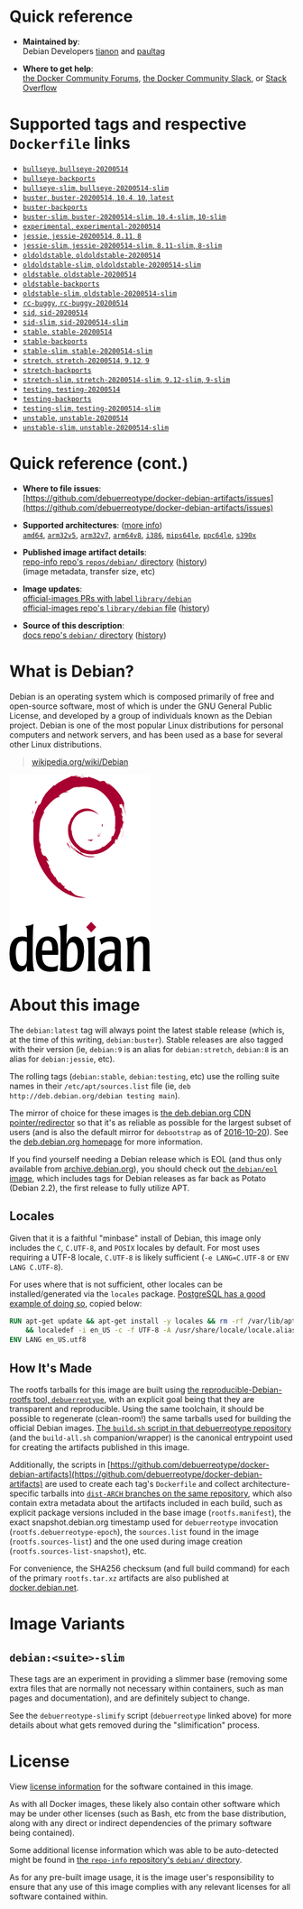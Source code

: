 <!--

********************************************************************************

WARNING:

    DO NOT EDIT "debian/README.md"

    IT IS AUTO-GENERATED

    (from the other files in "debian/" combined with a set of templates)

********************************************************************************

-->

# Quick reference

-	**Maintained by**:  
	Debian Developers [tianon](https://qa.debian.org/developer.php?login=tianon) and [paultag](https://qa.debian.org/developer.php?login=paultag)

-	**Where to get help**:  
	[the Docker Community Forums](https://forums.docker.com/), [the Docker Community Slack](http://dockr.ly/slack), or [Stack Overflow](https://stackoverflow.com/search?tab=newest&q=docker)

# Supported tags and respective `Dockerfile` links

-	[`bullseye`, `bullseye-20200514`](https://github.com/debuerreotype/docker-debian-artifacts/blob/18cb4d0418be1c80fb19141b69ac2e0600b2d601/bullseye/Dockerfile)
-	[`bullseye-backports`](https://github.com/debuerreotype/docker-debian-artifacts/blob/18cb4d0418be1c80fb19141b69ac2e0600b2d601/bullseye/backports/Dockerfile)
-	[`bullseye-slim`, `bullseye-20200514-slim`](https://github.com/debuerreotype/docker-debian-artifacts/blob/18cb4d0418be1c80fb19141b69ac2e0600b2d601/bullseye/slim/Dockerfile)
-	[`buster`, `buster-20200514`, `10.4`, `10`, `latest`](https://github.com/debuerreotype/docker-debian-artifacts/blob/18cb4d0418be1c80fb19141b69ac2e0600b2d601/buster/Dockerfile)
-	[`buster-backports`](https://github.com/debuerreotype/docker-debian-artifacts/blob/18cb4d0418be1c80fb19141b69ac2e0600b2d601/buster/backports/Dockerfile)
-	[`buster-slim`, `buster-20200514-slim`, `10.4-slim`, `10-slim`](https://github.com/debuerreotype/docker-debian-artifacts/blob/18cb4d0418be1c80fb19141b69ac2e0600b2d601/buster/slim/Dockerfile)
-	[`experimental`, `experimental-20200514`](https://github.com/debuerreotype/docker-debian-artifacts/blob/18cb4d0418be1c80fb19141b69ac2e0600b2d601/experimental/Dockerfile)
-	[`jessie`, `jessie-20200514`, `8.11`, `8`](https://github.com/debuerreotype/docker-debian-artifacts/blob/18cb4d0418be1c80fb19141b69ac2e0600b2d601/jessie/Dockerfile)
-	[`jessie-slim`, `jessie-20200514-slim`, `8.11-slim`, `8-slim`](https://github.com/debuerreotype/docker-debian-artifacts/blob/18cb4d0418be1c80fb19141b69ac2e0600b2d601/jessie/slim/Dockerfile)
-	[`oldoldstable`, `oldoldstable-20200514`](https://github.com/debuerreotype/docker-debian-artifacts/blob/18cb4d0418be1c80fb19141b69ac2e0600b2d601/oldoldstable/Dockerfile)
-	[`oldoldstable-slim`, `oldoldstable-20200514-slim`](https://github.com/debuerreotype/docker-debian-artifacts/blob/18cb4d0418be1c80fb19141b69ac2e0600b2d601/oldoldstable/slim/Dockerfile)
-	[`oldstable`, `oldstable-20200514`](https://github.com/debuerreotype/docker-debian-artifacts/blob/18cb4d0418be1c80fb19141b69ac2e0600b2d601/oldstable/Dockerfile)
-	[`oldstable-backports`](https://github.com/debuerreotype/docker-debian-artifacts/blob/18cb4d0418be1c80fb19141b69ac2e0600b2d601/oldstable/backports/Dockerfile)
-	[`oldstable-slim`, `oldstable-20200514-slim`](https://github.com/debuerreotype/docker-debian-artifacts/blob/18cb4d0418be1c80fb19141b69ac2e0600b2d601/oldstable/slim/Dockerfile)
-	[`rc-buggy`, `rc-buggy-20200514`](https://github.com/debuerreotype/docker-debian-artifacts/blob/18cb4d0418be1c80fb19141b69ac2e0600b2d601/rc-buggy/Dockerfile)
-	[`sid`, `sid-20200514`](https://github.com/debuerreotype/docker-debian-artifacts/blob/18cb4d0418be1c80fb19141b69ac2e0600b2d601/sid/Dockerfile)
-	[`sid-slim`, `sid-20200514-slim`](https://github.com/debuerreotype/docker-debian-artifacts/blob/18cb4d0418be1c80fb19141b69ac2e0600b2d601/sid/slim/Dockerfile)
-	[`stable`, `stable-20200514`](https://github.com/debuerreotype/docker-debian-artifacts/blob/18cb4d0418be1c80fb19141b69ac2e0600b2d601/stable/Dockerfile)
-	[`stable-backports`](https://github.com/debuerreotype/docker-debian-artifacts/blob/18cb4d0418be1c80fb19141b69ac2e0600b2d601/stable/backports/Dockerfile)
-	[`stable-slim`, `stable-20200514-slim`](https://github.com/debuerreotype/docker-debian-artifacts/blob/18cb4d0418be1c80fb19141b69ac2e0600b2d601/stable/slim/Dockerfile)
-	[`stretch`, `stretch-20200514`, `9.12`, `9`](https://github.com/debuerreotype/docker-debian-artifacts/blob/18cb4d0418be1c80fb19141b69ac2e0600b2d601/stretch/Dockerfile)
-	[`stretch-backports`](https://github.com/debuerreotype/docker-debian-artifacts/blob/18cb4d0418be1c80fb19141b69ac2e0600b2d601/stretch/backports/Dockerfile)
-	[`stretch-slim`, `stretch-20200514-slim`, `9.12-slim`, `9-slim`](https://github.com/debuerreotype/docker-debian-artifacts/blob/18cb4d0418be1c80fb19141b69ac2e0600b2d601/stretch/slim/Dockerfile)
-	[`testing`, `testing-20200514`](https://github.com/debuerreotype/docker-debian-artifacts/blob/18cb4d0418be1c80fb19141b69ac2e0600b2d601/testing/Dockerfile)
-	[`testing-backports`](https://github.com/debuerreotype/docker-debian-artifacts/blob/18cb4d0418be1c80fb19141b69ac2e0600b2d601/testing/backports/Dockerfile)
-	[`testing-slim`, `testing-20200514-slim`](https://github.com/debuerreotype/docker-debian-artifacts/blob/18cb4d0418be1c80fb19141b69ac2e0600b2d601/testing/slim/Dockerfile)
-	[`unstable`, `unstable-20200514`](https://github.com/debuerreotype/docker-debian-artifacts/blob/18cb4d0418be1c80fb19141b69ac2e0600b2d601/unstable/Dockerfile)
-	[`unstable-slim`, `unstable-20200514-slim`](https://github.com/debuerreotype/docker-debian-artifacts/blob/18cb4d0418be1c80fb19141b69ac2e0600b2d601/unstable/slim/Dockerfile)

# Quick reference (cont.)

-	**Where to file issues**:  
	[https://github.com/debuerreotype/docker-debian-artifacts/issues](https://github.com/debuerreotype/docker-debian-artifacts/issues)

-	**Supported architectures**: ([more info](https://github.com/docker-library/official-images#architectures-other-than-amd64))  
	[`amd64`](https://hub.docker.com/r/amd64/debian/), [`arm32v5`](https://hub.docker.com/r/arm32v5/debian/), [`arm32v7`](https://hub.docker.com/r/arm32v7/debian/), [`arm64v8`](https://hub.docker.com/r/arm64v8/debian/), [`i386`](https://hub.docker.com/r/i386/debian/), [`mips64le`](https://hub.docker.com/r/mips64le/debian/), [`ppc64le`](https://hub.docker.com/r/ppc64le/debian/), [`s390x`](https://hub.docker.com/r/s390x/debian/)

-	**Published image artifact details**:  
	[repo-info repo's `repos/debian/` directory](https://github.com/docker-library/repo-info/blob/master/repos/debian) ([history](https://github.com/docker-library/repo-info/commits/master/repos/debian))  
	(image metadata, transfer size, etc)

-	**Image updates**:  
	[official-images PRs with label `library/debian`](https://github.com/docker-library/official-images/pulls?q=label%3Alibrary%2Fdebian)  
	[official-images repo's `library/debian` file](https://github.com/docker-library/official-images/blob/master/library/debian) ([history](https://github.com/docker-library/official-images/commits/master/library/debian))

-	**Source of this description**:  
	[docs repo's `debian/` directory](https://github.com/docker-library/docs/tree/master/debian) ([history](https://github.com/docker-library/docs/commits/master/debian))

# What is Debian?

Debian is an operating system which is composed primarily of free and open-source software, most of which is under the GNU General Public License, and developed by a group of individuals known as the Debian project. Debian is one of the most popular Linux distributions for personal computers and network servers, and has been used as a base for several other Linux distributions.

> [wikipedia.org/wiki/Debian](https://en.wikipedia.org/wiki/Debian)

![logo](https://raw.githubusercontent.com/docker-library/docs/b449be7df57e9ed9086bb5821bfb5d6cdc5d67a4/debian/logo.png)

# About this image

The `debian:latest` tag will always point the latest stable release (which is, at the time of this writing, `debian:buster`). Stable releases are also tagged with their version (ie, `debian:9` is an alias for `debian:stretch`, `debian:8` is an alias for `debian:jessie`, etc).

The rolling tags (`debian:stable`, `debian:testing`, etc) use the rolling suite names in their `/etc/apt/sources.list` file (ie, `deb http://deb.debian.org/debian testing main`).

The mirror of choice for these images is [the deb.debian.org CDN pointer/redirector](https://deb.debian.org) so that it's as reliable as possible for the largest subset of users (and is also the default mirror for `debootstrap` as of [2016-10-20](https://anonscm.debian.org/cgit/d-i/debootstrap.git/commit/?id=9e8bc60ad1ccf3a25ce7890526b70059f3e770de)). See the [deb.debian.org homepage](https://deb.debian.org) for more information.

If you find yourself needing a Debian release which is EOL (and thus only available from [archive.debian.org](http://archive.debian.org)), you should check out [the `debian/eol` image](https://hub.docker.com/r/debian/eol/), which includes tags for Debian releases as far back as Potato (Debian 2.2), the first release to fully utilize APT.

## Locales

Given that it is a faithful "minbase" install of Debian, this image only includes the `C`, `C.UTF-8`, and `POSIX` locales by default. For most uses requiring a UTF-8 locale, `C.UTF-8` is likely sufficient (`-e LANG=C.UTF-8` or `ENV LANG C.UTF-8`).

For uses where that is not sufficient, other locales can be installed/generated via the `locales` package. [PostgreSQL has a good example of doing so](https://github.com/docker-library/postgres/blob/69bc540ecfffecce72d49fa7e4a46680350037f9/9.6/Dockerfile#L21-L24), copied below:

```dockerfile
RUN apt-get update && apt-get install -y locales && rm -rf /var/lib/apt/lists/* \
	&& localedef -i en_US -c -f UTF-8 -A /usr/share/locale/locale.alias en_US.UTF-8
ENV LANG en_US.utf8
```

## How It's Made

The rootfs tarballs for this image are built using [the reproducible-Debian-rootfs tool, `debuerreotype`](https://github.com/debuerreotype/debuerreotype), with an explicit goal being that they are transparent and reproducible. Using the same toolchain, it should be possible to regenerate (clean-room!) the same tarballs used for building the official Debian images. [The `build.sh` script in that debuerreotype repository](https://github.com/debuerreotype/debuerreotype/blob/master/build.sh) (and the `build-all.sh` companion/wrapper) is the canonical entrypoint used for creating the artifacts published in this image.

Additionally, the scripts in [https://github.com/debuerreotype/docker-debian-artifacts](https://github.com/debuerreotype/docker-debian-artifacts) are used to create each tag's `Dockerfile` and collect architecture-specific tarballs into [`dist-ARCH` branches on the same repository](https://github.com/debuerreotype/docker-debian-artifacts/branches), which also contain extra metadata about the artifacts included in each build, such as explicit package versions included in the base image (`rootfs.manifest`), the exact snapshot.debian.org timestamp used for `debuerreotype` invocation (`rootfs.debuerreotype-epoch`), the `sources.list` found in the image (`rootfs.sources-list`) and the one used during image creation (`rootfs.sources-list-snapshot`), etc.

For convenience, the SHA256 checksum (and full build command) for each of the primary `rootfs.tar.xz` artifacts are also published at [docker.debian.net](https://docker.debian.net/).

# Image Variants

## `debian:<suite>-slim`

These tags are an experiment in providing a slimmer base (removing some extra files that are normally not necessary within containers, such as man pages and documentation), and are definitely subject to change.

See the `debuerreotype-slimify` script (`debuerreotype` linked above) for more details about what gets removed during the "slimification" process.

# License

View [license information](https://www.debian.org/social_contract#guidelines) for the software contained in this image.

As with all Docker images, these likely also contain other software which may be under other licenses (such as Bash, etc from the base distribution, along with any direct or indirect dependencies of the primary software being contained).

Some additional license information which was able to be auto-detected might be found in [the `repo-info` repository's `debian/` directory](https://github.com/docker-library/repo-info/tree/master/repos/debian).

As for any pre-built image usage, it is the image user's responsibility to ensure that any use of this image complies with any relevant licenses for all software contained within.
